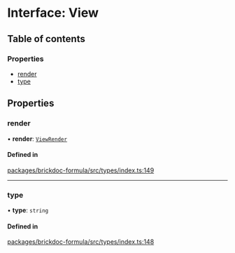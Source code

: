# Interface: View

## Table of contents

### Properties

- [render](View.md#render)
- [type](View.md#type)

## Properties

### <a id="render" name="render"></a> render

• **render**: [`ViewRender`](../README.md#viewrender)

#### Defined in

[packages/brickdoc-formula/src/types/index.ts:149](https://github.com/brickdoc/brickdoc/blob/main/packages/brickdoc-formula/src/types/index.ts#L149)

___

### <a id="type" name="type"></a> type

• **type**: `string`

#### Defined in

[packages/brickdoc-formula/src/types/index.ts:148](https://github.com/brickdoc/brickdoc/blob/main/packages/brickdoc-formula/src/types/index.ts#L148)
